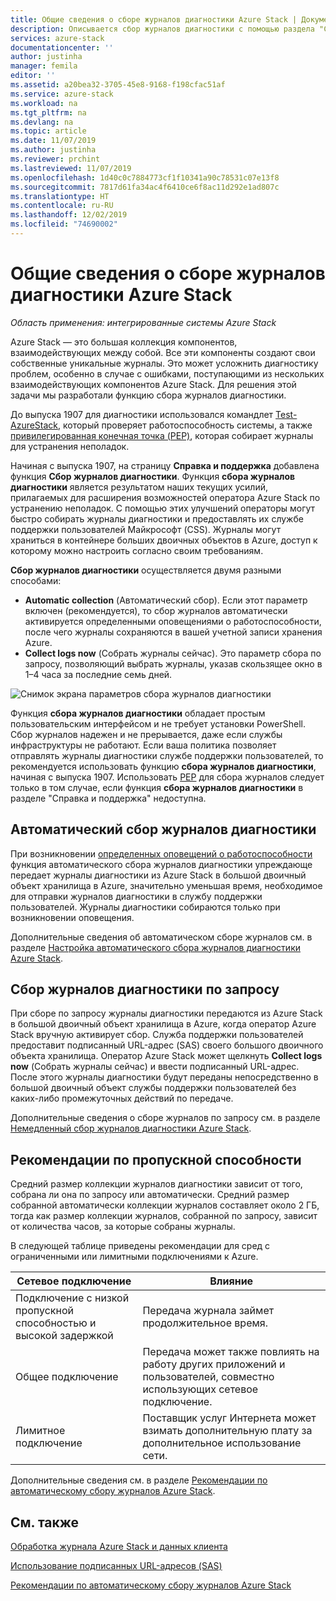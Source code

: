```yaml
---
title: Общие сведения о сборе журналов диагностики Azure Stack | Документация Майкрософт
description: Описывается сбор журналов диагностики с помощью раздела "Справка и поддержка" в Azure Stack, включая сбор журналов по запросу и автоматический сбор журналов.
services: azure-stack
documentationcenter: ''
author: justinha
manager: femila
editor: ''
ms.assetid: a20bea32-3705-45e8-9168-f198cfac51af
ms.service: azure-stack
ms.workload: na
ms.tgt_pltfrm: na
ms.devlang: na
ms.topic: article
ms.date: 11/07/2019
ms.author: justinha
ms.reviewer: prchint
ms.lastreviewed: 11/07/2019
ms.openlocfilehash: 1d40c0c7884773cf1f10341a90c78531c07e13f8
ms.sourcegitcommit: 7817d61fa34ac4f6410ce6f8ac11d292e1ad807c
ms.translationtype: HT
ms.contentlocale: ru-RU
ms.lasthandoff: 12/02/2019
ms.locfileid: "74690002"
---
```

# <a name="overview-of-azure-stack-diagnostic-log-collection"></a>Общие сведения о сборе журналов диагностики Azure Stack 

*Область применения: интегрированные системы Azure Stack*

Azure Stack — это большая коллекция компонентов, взаимодействующих между собой. Все эти компоненты создают свои собственные уникальные журналы. Это может усложнить диагностику проблем, особенно в случае с ошибками, поступающими из нескольких взаимодействующих компонентов Azure Stack. Для решения этой задачи мы разработали функцию сбора журналов диагностики. 

До выпуска 1907 для диагностики использовался командлет [Test-AzureStack](azure-stack-diagnostic-test.md), который проверяет работоспособность системы, а также [привилегированная конечная точка (PEP)](azure-stack-configure-on-demand-diagnostic-log-collection.md#use-the-privileged-endpoint-pep-to-collect-diagnostic-logs), которая собирает журналы для устранения неполадок. 

Начиная с выпуска 1907, на страницу **Справка и поддержка** добавлена функция **Сбор журналов диагностики**. 
Функция **сбора журналов диагностики** является результатом наших текущих усилий, прилагаемых для расширения возможностей оператора Azure Stack по устранению неполадок. С помощью этих улучшений операторы могут быстро собирать журналы диагностики и предоставлять их службе поддержки пользователей Майкрософт (CSS). Журналы могут храниться в контейнере больших двоичных объектов в Azure, доступ к которому можно настроить согласно своим требованиям.    
   
**Сбор журналов диагностики** осуществляется двумя разными способами:

- **Automatic collection** (Автоматический сбор). Если этот параметр включен (рекомендуется), то сбор журналов автоматически активируется определенными оповещениями о работоспособности, после чего журналы сохраняются в вашей учетной записи хранения Azure.
- **Collect logs now** (Собрать журналы сейчас). Это параметр сбора по запросу, позволяющий выбрать журналы, указав скользящее окно в 1–4 часа за последние семь дней.

![Снимок экрана параметров сбора журналов диагностики](media/azure-stack-automatic-log-collection/azure-stack-log-collection-overview.png)

Функция **сбора журналов диагностики** обладает простым пользовательским интерфейсом и не требует установки PowerShell. Сбор журналов надежен и не прерывается, даже если службы инфраструктуры не работают.
Если ваша политика позволяет отправлять журналы диагностики службе поддержки пользователей, то рекомендуется использовать функцию **сбора журналов диагностики**, начиная с выпуска 1907. Использовать [PEP](azure-stack-configure-on-demand-diagnostic-log-collection.md#use-the-privileged-endpoint-pep-to-collect-diagnostic-logs) для сбора журналов следует только в том случае, если функция **сбора журналов диагностики** в разделе "Справка и поддержка" недоступна.

## <a name="automatic-diagnostic-log-collection"></a>Автоматический сбор журналов диагностики 

При возникновении [определенных оповещений о работоспособности](azure-stack-configure-automatic-diagnostic-log-collection.md#automatic-diagnostic-log-collection-alerts) функция автоматического сбора журналов диагностики упреждающе передает журналы диагностики из Azure Stack в большой двоичный объект хранилища в Azure, значительно уменьшая время, необходимое для отправки журналов диагностики в службу поддержки пользователей. Журналы диагностики собираются только при возникновении оповещения.  

Дополнительные сведения об автоматическом сборе журналов см. в разделе [Настройка автоматического сбора журналов диагностики Azure Stack](azure-stack-configure-automatic-diagnostic-log-collection.md).

## <a name="on-demand-diagnostic-log-collection"></a>Сбор журналов диагностики по запросу

При сборе по запросу журналы диагностики передаются из Azure Stack в большой двоичный объект хранилища в Azure, когда оператор Azure Stack вручную активирует сбор.
Служба поддержки пользователей предоставит подписанный URL-адрес (SAS) своего большого двоичного объекта хранилища. Оператор Azure Stack может щелкнуть **Collect logs now** (Собрать журналы сейчас) и ввести подписанный URL-адрес. После этого журналы диагностики будут переданы непосредственно в большой двоичный объект службы поддержки пользователей без каких-либо промежуточных действий по передаче. 

Дополнительные сведения о сборе журналов по запросу см. в разделе [Немедленный сбор журналов диагностики Azure Stack](azure-stack-configure-on-demand-diagnostic-log-collection.md).

## <a name="bandwidth-considerations"></a>Рекомендации по пропускной способности

Средний размер коллекции журналов диагностики зависит от того, собрана ли она по запросу или автоматически. Средний размер собранной автоматически коллекции журналов составляет около 2 ГБ, тогда как размер коллекции журналов, собранной по запросу, зависит от количества часов, за которые собраны журналы. 

В следующей таблице приведены рекомендации для сред с ограниченными или лимитными подключениями к Azure.

| Сетевое подключение | Влияние |
|--------------------|--------|
| Подключение с низкой пропускной способностью и высокой задержкой | Передача журнала займет продолжительное время. | 
| Общее подключение | Передача может также повлиять на работу других приложений и пользователей, совместно использующих сетевое подключение. |
| Лимитное подключение | Поставщик услуг Интернета может взимать дополнительную плату за дополнительное использование сети. |

Дополнительные сведения см. в разделе [Рекомендации по автоматическому сбору журналов Azure Stack](azure-stack-best-practices-automatic-diagnostic-log-collection.md).

## <a name="see-also"></a>См. также

[Обработка журнала Azure Stack и данных клиента](https://docs.microsoft.com/azure-stack/operator/azure-stack-data-collection)

[Использование подписанных URL-адресов (SAS)](https://docs.microsoft.com/azure/storage/common/storage-dotnet-shared-access-signature-part-1)

[Рекомендации по автоматическому сбору журналов Azure Stack](azure-stack-best-practices-automatic-diagnostic-log-collection.md)
